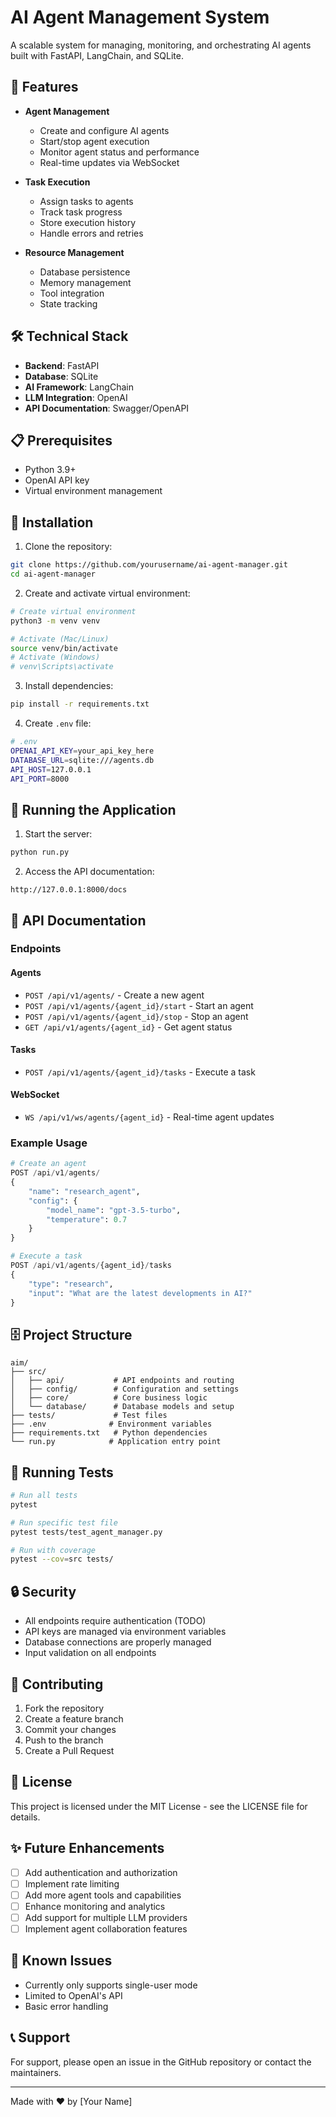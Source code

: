 # AI Agent Management System

A scalable system for managing, monitoring, and orchestrating AI agents built with FastAPI, LangChain, and SQLite.

## 🚀 Features

- **Agent Management**
  - Create and configure AI agents
  - Start/stop agent execution
  - Monitor agent status and performance
  - Real-time updates via WebSocket

- **Task Execution**
  - Assign tasks to agents
  - Track task progress
  - Store execution history
  - Handle errors and retries

- **Resource Management**
  - Database persistence
  - Memory management
  - Tool integration
  - State tracking

## 🛠️ Technical Stack

- **Backend**: FastAPI
- **Database**: SQLite
- **AI Framework**: LangChain
- **LLM Integration**: OpenAI
- **API Documentation**: Swagger/OpenAPI

## 📋 Prerequisites

- Python 3.9+
- OpenAI API key
- Virtual environment management

## 🔧 Installation

1. Clone the repository:
```bash
git clone https://github.com/yourusername/ai-agent-manager.git
cd ai-agent-manager
```

2. Create and activate virtual environment:
```bash
# Create virtual environment
python3 -m venv venv

# Activate (Mac/Linux)
source venv/bin/activate
# Activate (Windows)
# venv\Scripts\activate
```

3. Install dependencies:
```bash
pip install -r requirements.txt
```

4. Create `.env` file:
```bash
# .env
OPENAI_API_KEY=your_api_key_here
DATABASE_URL=sqlite:///agents.db
API_HOST=127.0.0.1
API_PORT=8000
```

## 🚀 Running the Application

1. Start the server:
```bash
python run.py
```

2. Access the API documentation:
```
http://127.0.0.1:8000/docs
```

## 📖 API Documentation

### Endpoints

#### Agents
- `POST /api/v1/agents/` - Create a new agent
- `POST /api/v1/agents/{agent_id}/start` - Start an agent
- `POST /api/v1/agents/{agent_id}/stop` - Stop an agent
- `GET /api/v1/agents/{agent_id}` - Get agent status

#### Tasks
- `POST /api/v1/agents/{agent_id}/tasks` - Execute a task

#### WebSocket
- `WS /api/v1/ws/agents/{agent_id}` - Real-time agent updates

### Example Usage

```python
# Create an agent
POST /api/v1/agents/
{
    "name": "research_agent",
    "config": {
        "model_name": "gpt-3.5-turbo",
        "temperature": 0.7
    }
}

# Execute a task
POST /api/v1/agents/{agent_id}/tasks
{
    "type": "research",
    "input": "What are the latest developments in AI?"
}
```

## 🗄️ Project Structure

```
aim/
├── src/
│   ├── api/           # API endpoints and routing
│   ├── config/        # Configuration and settings
│   ├── core/          # Core business logic
│   └── database/      # Database models and setup
├── tests/             # Test files
├── .env              # Environment variables
├── requirements.txt   # Python dependencies
└── run.py            # Application entry point
```

## 🧪 Running Tests

```bash
# Run all tests
pytest

# Run specific test file
pytest tests/test_agent_manager.py

# Run with coverage
pytest --cov=src tests/
```

## 🔒 Security

- All endpoints require authentication (TODO)
- API keys are managed via environment variables
- Database connections are properly managed
- Input validation on all endpoints

## 🤝 Contributing

1. Fork the repository
2. Create a feature branch
3. Commit your changes
4. Push to the branch
5. Create a Pull Request

## 📝 License

This project is licensed under the MIT License - see the LICENSE file for details.

## ✨ Future Enhancements

- [ ] Add authentication and authorization
- [ ] Implement rate limiting
- [ ] Add more agent tools and capabilities
- [ ] Enhance monitoring and analytics
- [ ] Add support for multiple LLM providers
- [ ] Implement agent collaboration features

## 🐛 Known Issues

- Currently only supports single-user mode
- Limited to OpenAI's API
- Basic error handling

## 📞 Support

For support, please open an issue in the GitHub repository or contact the maintainers.

---

Made with ❤️ by [Your Name]